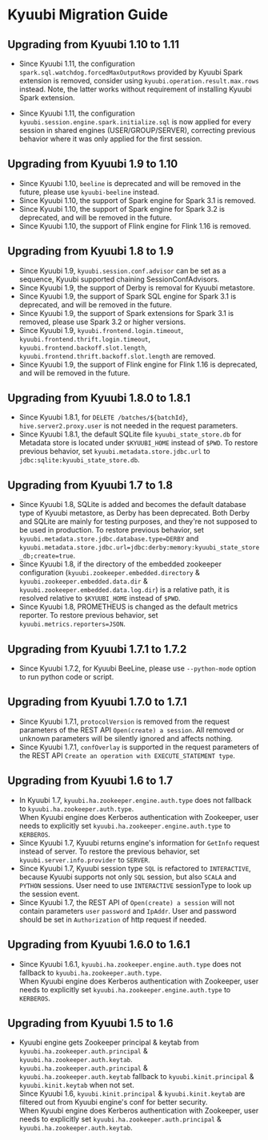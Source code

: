<!--
- Licensed to the Apache Software Foundation (ASF) under one or more
- contributor license agreements.  See the NOTICE file distributed with
- this work for additional information regarding copyright ownership.
- The ASF licenses this file to You under the Apache License, Version 2.0
- (the "License"); you may not use this file except in compliance with
- the License.  You may obtain a copy of the License at
-
-   http://www.apache.org/licenses/LICENSE-2.0
-
- Unless required by applicable law or agreed to in writing, software
- distributed under the License is distributed on an "AS IS" BASIS,
- WITHOUT WARRANTIES OR CONDITIONS OF ANY KIND, either express or implied.
- See the License for the specific language governing permissions and
- limitations under the License.
-->

# Kyuubi Migration Guide

## Upgrading from Kyuubi 1.10 to 1.11

* Since Kyuubi 1.11, the configuration `spark.sql.watchdog.forcedMaxOutputRows` provided by Kyuubi Spark extension is removed, consider using `kyuubi.operation.result.max.rows` instead. Note, the latter works without requirement of installing Kyuubi Spark extension.

* Since Kyuubi 1.11, the configuration `kyuubi.session.engine.spark.initialize.sql` is now applied for every session in shared engines (USER/GROUP/SERVER), correcting previous behavior where it was only applied for the first session.

## Upgrading from Kyuubi 1.9 to 1.10

* Since Kyuubi 1.10, `beeline` is deprecated and will be removed in the future, please use `kyuubi-beeline` instead.
* Since Kyuubi 1.10, the support of Spark engine for Spark 3.1 is removed.
* Since Kyuubi 1.10, the support of Spark engine for Spark 3.2 is deprecated, and will be removed in the future.
* Since Kyuubi 1.10, the support of Flink engine for Flink 1.16 is removed.

## Upgrading from Kyuubi 1.8 to 1.9

* Since Kyuubi 1.9, `kyuubi.session.conf.advisor` can be set as a sequence, Kyuubi supported chaining SessionConfAdvisors.
* Since Kyuubi 1.9, the support of Derby is removal for Kyuubi metastore.
* Since Kyuubi 1.9, the support of Spark SQL engine for Spark 3.1 is deprecated, and will be removed in the future.
* Since Kyuubi 1.9, the support of Spark extensions for Spark 3.1 is removed, please use Spark 3.2 or higher versions.
* Since Kyuubi 1.9, `kyuubi.frontend.login.timeout`, `kyuubi.frontend.thrift.login.timeout`, `kyuubi.frontend.backoff.slot.length`, `kyuubi.frontend.thrift.backoff.slot.length` are removed.
* Since Kyuubi 1.9, the support of Flink engine for Flink 1.16 is deprecated, and will be removed in the future.

## Upgrading from Kyuubi 1.8.0 to 1.8.1

* Since Kyuubi 1.8.1, for `DELETE /batches/${batchId}`, `hive.server2.proxy.user` is not needed in the request parameters.
* Since Kyuubi 1.8.1, the default SQLite file `kyuubi_state_store.db` for Metadata store is located under `$KYUUBI_HOME` instead of `$PWD`. To restore previous behavior, set `kyuubi.metadata.store.jdbc.url` to `jdbc:sqlite:kyuubi_state_store.db`.

## Upgrading from Kyuubi 1.7 to 1.8

* Since Kyuubi 1.8, SQLite is added and becomes the default database type of Kyuubi metastore, as Derby has been deprecated.
  Both Derby and SQLite are mainly for testing purposes, and they're not supposed to be used in production.
  To restore previous behavior, set `kyuubi.metadata.store.jdbc.database.type=DERBY` and
  `kyuubi.metadata.store.jdbc.url=jdbc:derby:memory:kyuubi_state_store_db;create=true`.
* Since Kyuubi 1.8, if the directory of the embedded zookeeper configuration (`kyuubi.zookeeper.embedded.directory`
  & `kyuubi.zookeeper.embedded.data.dir` & `kyuubi.zookeeper.embedded.data.log.dir`) is a relative path, it is resolved
  relative to `$KYUUBI_HOME` instead of `$PWD`.
* Since Kyuubi 1.8, PROMETHEUS is changed as the default metrics reporter. To restore previous behavior,
  set `kyuubi.metrics.reporters=JSON`.

## Upgrading from Kyuubi 1.7.1 to 1.7.2

* Since Kyuubi 1.7.2, for Kyuubi BeeLine, please use `--python-mode` option to run python code or script.

## Upgrading from Kyuubi 1.7.0 to 1.7.1

* Since Kyuubi 1.7.1, `protocolVersion` is removed from the request parameters of the REST API `Open(create) a session`. All removed or unknown parameters will be silently ignored and affects nothing.
* Since Kyuubi 1.7.1, `confOverlay` is supported in the request parameters of the REST API `Create an operation with EXECUTE_STATEMENT type`.

## Upgrading from Kyuubi 1.6 to 1.7

* In Kyuubi 1.7, `kyuubi.ha.zookeeper.engine.auth.type` does not fallback to `kyuubi.ha.zookeeper.auth.type`.  
  When Kyuubi engine does Kerberos authentication with Zookeeper, user needs to explicitly set `kyuubi.ha.zookeeper.engine.auth.type` to `KERBEROS`.
* Since Kyuubi 1.7, Kyuubi returns engine's information for `GetInfo` request instead of server. To restore the previous behavior, set `kyuubi.server.info.provider` to `SERVER`.
* Since Kyuubi 1.7, Kyuubi session type `SQL` is refactored to `INTERACTIVE`, because Kyuubi supports not only `SQL` session, but also `SCALA` and `PYTHON` sessions.
  User need to use `INTERACTIVE` sessionType to look up the session event.
* Since Kyuubi 1.7, the REST API of `Open(create) a session` will not contain parameters `user` `password` and `IpAddr`. User and password should be set in `Authorization` of http request if needed.

## Upgrading from Kyuubi 1.6.0 to 1.6.1

* Since Kyuubi 1.6.1, `kyuubi.ha.zookeeper.engine.auth.type` does not fallback to `kyuubi.ha.zookeeper.auth.type`.  
  When Kyuubi engine does Kerberos authentication with Zookeeper, user needs to explicitly set `kyuubi.ha.zookeeper.engine.auth.type` to `KERBEROS`.

## Upgrading from Kyuubi 1.5 to 1.6

* Kyuubi engine gets Zookeeper principal & keytab from `kyuubi.ha.zookeeper.auth.principal` & `kyuubi.ha.zookeeper.auth.keytab`.    
  `kyuubi.ha.zookeeper.auth.principal` & `kyuubi.ha.zookeeper.auth.keytab` fallback to `kyuubi.kinit.principal` & `kyuubi.kinit.keytab` when not set.    
  Since Kyuubi 1.6, `kyuubi.kinit.principal` & `kyuubi.kinit.keytab` are filtered out from Kyuubi engine's conf for better security.  
  When Kyuubi engine does Kerberos authentication with Zookeeper, user needs to explicitly set `kyuubi.ha.zookeeper.auth.principal` & `kyuubi.ha.zookeeper.auth.keytab`.

